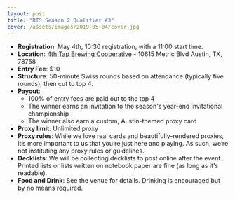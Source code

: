 ```yaml
---
layout: post
title: "RTS Season 2 Qualifier #3"
cover: /assets/images/2019-05-04/cover.jpg
---
```


<!--- remove this line and uncomment the next line when the poster is ready --->
<!--- ![](/assets/images/2019-05-04/poster.jpg) --->

* **Registration**: May 4th, 10:30 registration, with a 11:00 start time.
* **Location**: [4th Tap Brewing Cooperative](http://4thtap.coop/) - 10615 Metric Blvd Austin,
  TX, 78758
* **Entry Fee**: $10
* **Structure**: 50-minute Swiss rounds based on attendance (typically five rounds), then cut
  to top 4.
* **Payout**:
  * 100% of entry fees are paid out to the top 4
  * The winner earns an invitation to the season's year-end invitational championship
  * The winner also earn a custom, Austin-themed proxy card
* **Proxy limit**: Unlimited proxy
* **Proxy rules**: While we love real cards and beautifully-rendered proxies, it’s more important
  to us that you’re just here and playing. As such, we’re not instituting any proxy rules or
  guidelines.
* **Decklists**: We will be collecting decklists to post online after the event. Printed
  lists or lists written on notebook paper are fine (as long as it's readable).
* **Food and Drink**: See the venue for details. Drinking is encouraged but by no means required.


